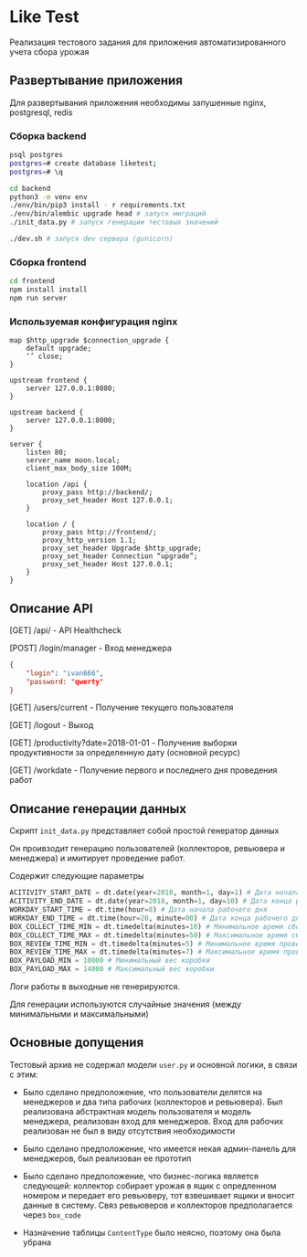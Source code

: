 # Like Test

Реализация тестового задания для приложения автоматизированного учета сбора урожая

## Развертывание приложения

Для развертывания приложения необходимы запушенные nginx, postgresql, redis

### Сборка backend

```bash
psql postgres
postgres=# create database liketest;
postgres=# \q

cd backend
python3 -m venv env
./env/bin/pip3 install - r requirements.txt
./env/bin/alembic upgrade head # запуск миграций
./init_data.py # запуск генерации тестовых значений

./dev.sh # запуск dev сервера (gunicorn)
```

### Сборка frontend

```bash
cd frontend
npm install install
npm run server
```

### Используемая конфигурация nginx

```nginx
map $http_upgrade $connection_upgrade {
    default upgrade;
    ‘’ close;
}

upstream frontend {
    server 127.0.0.1:8080;
}

upstream backend {
    server 127.0.0.1:8000;
}

server {
    listen 80;
    server_name moon.local;
    client_max_body_size 100M;

    location /api {
        proxy_pass http://backend/;
        proxy_set_header Host 127.0.0.1;
    }

    location / {
        proxy_pass http://frontend/;
        proxy_http_version 1.1;
        proxy_set_header Upgrade $http_upgrade;
        proxy_set_header Connection “upgrade”;
        proxy_set_header Host 127.0.0.1;
    }
}
```

## Описание API

[GET] /api/ - API Healthcheck

[POST] /login/manager - Вход менеджера

```json
{
    "login": "ivan666",
    "password: "qwerty"
}
```

[GET] /users/current - Получение текущего пользователя

[GET] /logout - Выход

[GET] /productivity?date=2018-01-01 - Получение выборки продуктивности за определенную дату (основной ресурс)

[GET] /workdate - Получение первого и последнего дня проведения работ

## Описание генерации данных

Скрипт `init_data.py` представляет собой простой генератор данных

Он проивзодит генерацию пользователей (коллекторов, ревьювера и менеджера) и имитирует проведение работ.

Содержит следующие параметры

```python
ACITIVITY_START_DATE = dt.date(year=2018, month=1, day=1) # Дата начала работ
ACITIVITY_END_DATE = dt.date(year=2018, month=1, day=10) # Дата конца работ
WORKDAY_START_TIME = dt.time(hour=8) # Дата начала рабочего дня
WORKDAY_END_TIME = dt.time(hour=20, minute=00) # Дата конца рабочего дня
BOX_COLLECT_TIME_MIN = dt.timedelta(minutes=10) # Минимальное время сборки ящика
BOX_COLLECT_TIME_MAX = dt.timedelta(minutes=50) # Максимальное время сборки ящика
BOX_REVIEW_TIME_MIN = dt.timedelta(minutes=5) # Минимальное время проверки ящика
BOX_REVIEW_TIME_MAX = dt.timedelta(minutes=7) # Максимальное время проверки ящика
BOX_PAYLOAD_MIN = 10000 # Минимальный вес коробки
BOX_PAYLOAD_MAX = 14000 # Максимальный вес коробки
```

Логи работы в выходные не генерируются.

Для генерации используются случайные значения (между минимальными и максимальными)

## Основные допущения

Тестовый архив не содержал модели `user.py` и основной логики, в связи с этим:

- Было сделано предположение, что пользователи делятся на менеджеров и два типа рабочих (коллекторов и ревьювера). Был реализована абстрактная модель пользователя и модель менеджера, реализован вход для менеджеров. Вход для рабочих реализован не был в виду отсутствия необходимости

- Было сделано предположение, что имеется некая админ-панель для менеджеров, был реализован ее прототип

- Было сделано предположение, что бизнес-логика является следующей: коллектор собирает урожая в ящик с опредленном номером и передает его ревьюверу, тот взвешивает ящики и вносит данные в систему. Связ ревьюверов и коллекторов предполагается через `box_code`

- Назначение таблицы `ContentType` было неясно, поэтому она была убрана
